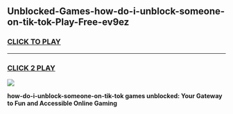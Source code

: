 
## Unblocked-Games-how-do-i-unblock-someone-on-tik-tok-Play-Free-ev9ez
<h3>
<a href="https://premium76.site?title=how-do-i-unblock-someone-on-tik-tok&ref=23A">CLICK TO PLAY</a></h3>
<hr>

<h3>
<a href="https://premium76.site?title=how-do-i-unblock-someone-on-tik-tok&ref=23A">CLICK 2 PLAY</a>
  
</h3>

<a href="https://premium76.site?title=how-do-i-unblock-someone-on-tik-tok&ref=23A"><img src="https://clearcache.store/games.png"></a>


**how-do-i-unblock-someone-on-tik-tok games unblocked: Your Gateway to Fun and Accessible Online Gaming**
